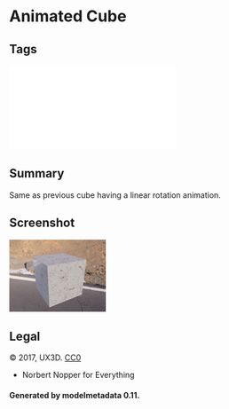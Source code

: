 # Animated Cube

## Tags

![sharable](../../README-sharable.md)

## Summary

Same as previous cube having a linear rotation animation.

## Screenshot

![screenshot](screenshot/screenshot.gif)

## Legal

&copy; 2017, UX3D. [CC0](https://creativecommons.org/publicdomain/zero/1.0/legalcode)

 - Norbert Nopper for Everything

#### Generated by modelmetadata 0.11.